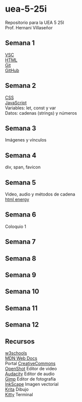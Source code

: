 # uea-5-25i
Repositorio para la UEA 5 25I  
Prof. Hernani Villaseñor
## Semana 1
[VSC](https://code.visualstudio.com/)  
[HTML](https://developer.mozilla.org/es/docs/Web/HTML)  
[Git](https://git-scm.com/)  
[GitHub](https://github.com/)  
## Semana 2
[CSS](https://developer.mozilla.org/es/docs/Web/CSS)  
[JavaScript](https://developer.mozilla.org/es/docs/Web/JavaScript)  
Variables: let, const y var  
Datos: cadenas (strings) y números  
## Semana 3
Imágenes y vínculos  
## Semana 4
div, span, favicon
## Semana 5
Video, audio y métodos de cadena  
[html energy](https://html.energy/)  
## Semana 6
Coloquio 1  
## Semana 7
## Semana 8
## Semana 9
## Semana 10
## Semana 11
## Semana 12
## Recursos
[w3schools](https://www.w3schools.com/)  
[MDN Web Docs](https://developer.mozilla.org/es/)  
Portal [CreativeCommons](https://search.creativecommons.org/)  
[OpenShot](https://www.openshot.org/es/) Editor de video  
[Audacity](https://www.audacityteam.org/) Editor de audio  
[Gimp](https://www.gimp.org/) Editor de fotografía  
[InkScape](https://inkscape.org/es/) Imagen vectorial  
[Krita](https://krita.org/es/) Dibujo  
[Kitty](https://sw.kovidgoyal.net/kitty/) Terminal  
